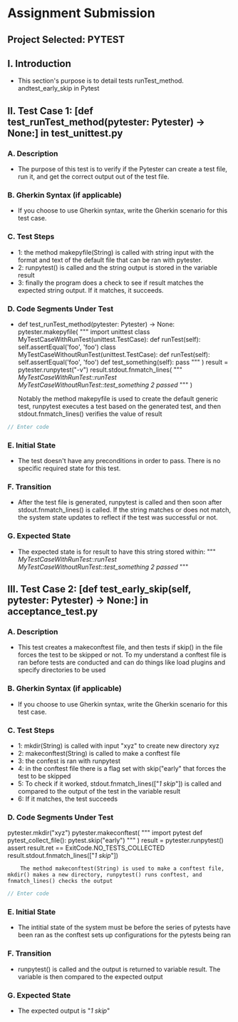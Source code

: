 # Assignment Submission

## Project Selected: PYTEST

## I. Introduction
- This section's purpose is to detail tests runTest_method. andtest_early_skip in Pytest

## II. Test Case 1: [def test_runTest_method(pytester: Pytester) -> None:] in test_unittest.py
### A. Description
- The purpose of this test is to verify if the Pytester can create a test file, run it, and get the correct output out of the test file.
### B. Gherkin Syntax (if applicable)
- If you choose to use Gherkin syntax, write the Gherkin scenario for this test case.
### C. Test Steps
- 1: the method makepyfile(String) is called with string input with the format and text of the default file that can be ran with pytester.
- 2: runpytest() is called and the string output is stored in the variable result
- 3: finally the program does a check to see if result matches the expected string output. If it matches, it succeeds.
### D. Code Segments Under Test
- def test_runTest_method(pytester: Pytester) -> None:
    pytester.makepyfile(
        """
        import unittest
        class MyTestCaseWithRunTest(unittest.TestCase):
            def runTest(self):
                self.assertEqual('foo', 'foo')
        class MyTestCaseWithoutRunTest(unittest.TestCase):
            def runTest(self):
                self.assertEqual('foo', 'foo')
            def test_something(self):
                pass
        """
    )
    result = pytester.runpytest("-v")
    result.stdout.fnmatch_lines(
        """
        *MyTestCaseWithRunTest::runTest*
        *MyTestCaseWithoutRunTest::test_something*
        *2 passed*
    """
    )

  Notably the method makepyfile is used to create the default generic test, runpytest executes a test based on the generated test, and then stdout.fnmatch_lines() verifies the value of result

```Java
// Enter code
```
### E. Initial State
- The test doesn't have any preconditions in order to pass. There is no specific required state for this test.
### F. Transition
- After the test file is generated, runpytest is called and then soon after stdout.fnmatch_lines() is called. If the string matches or does not match, the system state updates to reflect if the test was successful or not.
### G. Expected State
- The expected state is for result to have this string stored within: """
        *MyTestCaseWithRunTest::runTest*
        *MyTestCaseWithoutRunTest::test_something*
        *2 passed*
    """
  

## III. Test Case 2: [def test_early_skip(self, pytester: Pytester) -> None:] in acceptance_test.py
### A. Description
- This test creates a makeconftest file, and then tests if skip() in the file forces the test to be skipped or not. To my understand a conftest file is ran before tests are conducted and can do things like load plugins and specify directories to be used
### B. Gherkin Syntax (if applicable)
- If you choose to use Gherkin syntax, write the Gherkin scenario for this test case.
### C. Test Steps
- 1: mkdir(String) is called with input "xyz" to create new directory xyz
- 2: makeconftest(String) is called to make a conftest file
- 3: the confest is ran with runpytest
- 4: in the conftest file there is a flag set with skip("early" that forces the test to be skipped
- 5: To check if it worked, stdout.fnmatch_lines(["*1 skip*"]) is called and compared to the output of the test in the variable result
- 6: If it matches, the test succeeds
### D. Code Segments Under Test
 pytester.mkdir("xyz")
        pytester.makeconftest(
            """
            import pytest
            def pytest_collect_file():
                pytest.skip("early")
        """
        )
        result = pytester.runpytest()
        assert result.ret == ExitCode.NO_TESTS_COLLECTED
        result.stdout.fnmatch_lines(["*1 skip*"])

        The method makeconftest(String) is used to make a conftest file, mkdir() makes a new directory, runpytest() runs conftest, and fnmatch_lines() checks the output
```Java
// Enter code
```
### E. Initial State
- The intitial state of the system must be before the series of pytests have been ran as the conftest sets up configurations for the pytests being ran
### F. Transition
- runpytest() is called and the output is returned to variable result. The variable is then compared to the expected output
### G. Expected State
- The expected output is "*1 skip*"

